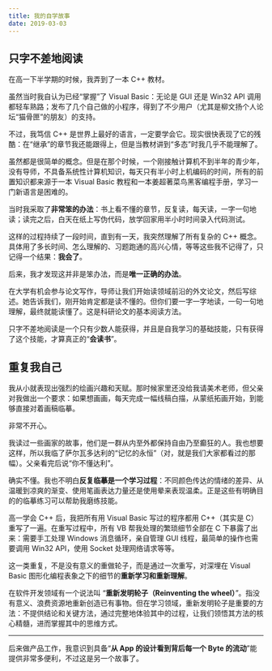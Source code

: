 ```yaml
---
title: 我的自学故事
date: 2019-03-03
---
```


## 只字不差地阅读

在高一下半学期的时候，我弄到了一本 C++ 教材。

虽然当时我自认为已经“掌握”了 Visual Basic：无论是 GUI 还是 Win32 API 调用都轻车熟路；发布了几个自己做的小程序，得到了不少用户（尤其是柳文扬个人论坛“猫骨匣”的朋友）的支持。

不过，我笃信 C++ 是世界上最好的语言，一定要学会它。现实很快表现了它的残酷：在“继承”的章节我还能跟得上，但是当教材讲到“多态”时我几乎不能理解了。

虽然都是很简单的概念。但是在那个时候，一个刚接触计算机不到半年的青少年，没有导师，不具备系统性计算机知识，每天只有半小时上机编码的时间，所有的前置知识都来源于一本 Visual Basic 教程和一本姜超著菜鸟黑客编程手册，学习一门新语言是困难的。

当时我采取了**非常笨的办法**：书上看不懂的章节，反复读，每天读，一字一句地读；读完之后，白天在纸上写伪代码，放学回家用半小时时间录入代码测试。

这样的过程持续了一段时间，直到有一天，我突然理解了所有复杂的 C++ 概念。具体用了多长时间、怎么理解的、习题跑通的高兴心情，等等这些我不记得了，只记得一个结果：**我会了**。

后来，我才发现这并非是笨办法，而是**唯一正确的办法**。

在大学有机会参与论文写作，导师让我们开始读领域前沿的外文论文，然后写综述。她告诉我们，刚开始肯定都是读不懂的。但你们要一字一字地读，一句一句地理解，最终就能读懂了。这是科研论文的基本阅读方法。

只字不差地阅读是一个只有少数人能获得，并且是自我学习的基础技能，只有获得了这个技能，才算真正的“**会读书**”。

## 重复我自己

我从小就表现出强烈的绘画兴趣和天赋。那时候家里还没给我请美术老师，但父亲对我做出一个要求：如果想画画，每天完成一幅线稿白描，从蒙纸拓画开始，到能够直接对着画稿临摹。

非常不开心。

我读过一些画家的故事，他们是一群从内至外都保持自由乃至癫狂的人。我也想要这样，所以我临了萨尔瓦多达利的“记忆的永恒”（对，就是我们大家都看过的那幅）。父亲看完后说“你不懂达利”。

确实不懂。我也不明白**反复临摹是一个学习过程**：不同颜色传达的情绪的差异、从温暖到凉爽的渐变、使用笔画表达力量还是使用晕来表现温柔。正是这些有明确目的的临摹练习可以帮助我磨练技能。

高一学会 C++ 后，我把所有用 Visual Basic 写过的程序都用 C++（其实是 C）重写了一遍。在重写过程中，所有 VB 帮我处理的繁琐细节全部在 C 下暴露了出来：需要手工处理 Windows 消息循环，亲自管理 GUI 线程，最简单的操作也需要调用 Win32 API，使用 Socket 处理网络请求等等。

这一类重复，不是没有意义的重做轮子，而是通过一次重写，对深埋在 Visual Basic 图形化编程表象之下的细节的**重新学习和重新理解**。

在软件开发领域有一个说法叫 “**重新发明轮子（Reinventing the wheel）**”。指没有意义、浪费资源地重新创造已有事物。但在学习领域，重新发明轮子是重要的方法：不提供结论和关键方法，通过完整地体验其中的过程，让我们领悟其方法的核心精髓，进而掌握其中的思维方式。

---

后来做产品工作，我意识到具备“**从 App 的设计看到背后每一个 Byte 的流动**”能提供非常多便利，不过这是另一个故事了。 